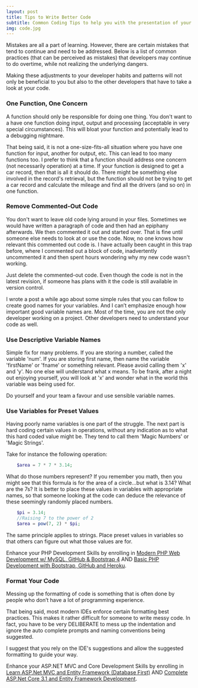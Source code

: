 ```yaml
---
layout: post
title: Tips to Write Better Code
subtitle: Common Coding Tips to help you with the presentation of your code. 
img: code.jpg
---
```


Mistakes are all a part of learning. However, there are certain mistakes that tend to continue and need to be addressed. Below is a list of common practices (that can be perceived as mistakes) that developers may continue to do overtime, while not realizing the underlying dangers. 

Making these adjustments to your developer habits and patterns will not only be beneficial to you but also to the other developers that have to take a look at your code. 

### One Function, One Concern
A function should only be responsible for doing one thing. You don't want to a have one function doing input, output and processing (acceptable in very special circumstances). This  will bloat your function and potentially lead to a debugging nightmare. 

That being said, it is not a one-size-fits-all situation where you have one function for input, another for output, etc. This can lead to too many functions too. I prefer to think that a function should address one concern (not necessarily operation) at a time. If your function is designed to get a car record, then that is all it should do. There might be something else involved in the record's retrieval, but the function should not be trying to get a car record and calculate the mileage and find all the drivers (and so on) in one function. 

### Remove Commented-Out Code
You don't want to leave old code lying around in your files. Sometimes we would have written a paragraph of code and then had an epiphany afterwards. We then commented it out and started over. That is fine until someone else needs to look at or use the code. Now, no one knows how relevant this commented out code is. I have actually been caught in this trap before, where I commented out a block of code, inadvertently uncommented it and then spent hours wondering why my new code wasn't working. 

Just delete the commented-out code. Even though the code is not in the latest revision, if someone has plans with it the code is still available in version control. 

I wrote a post a while ago about some simple rules that you can follow to create good names for your variables. And I can’t emphasize enough how important good variable names are. Most of the time, you are not the only developer working on a project. Other developers need to understand your code as well.

### Use Descriptive Variable Names
Simple fix for many problems. If you are storing a number, called the variable 'num'. If you are storing first name, then name the variable 'firstName' or 'fname' or something relevant. Please avoid calling them 'x' and 'y'. No one else will understand what x means. To be frank, after a night out enjoying yourself, you will look at 'x' and wonder what in the world this variable was being used for. 

Do yourself and your team  a favour and use sensible variable names. 

### Use Variables for Preset Values
Having poorly name variables is one part of the struggle. The next part is hard coding certain values in operations, without any indication as to what this hard coded value might be. They tend to call them 'Magic Numbers' or 'Magic Strings'.

Take for instance the following operation:
```php
    $area = 7 * 7 * 3.14;
```

What do those numbers represent? If you remember you math, then you might see that this formula is for the area of a circle...but what is 3.14? What are the 7s? It is better to place these values in variables with appropriate names, so that someone looking at the code can deduce the relevance of these seemingly randomly placed numbers. 
```php
    $pi = 3.14;
    //Raising 7 to the power of 2
    $area = pow(7, 2) * $pi;
```
The same principle applies to strings. Place preset values in variables so that others can figure out what those values are for. 

Enhance your PHP Development Skills by enrolling in [Modern PHP Web Development w/ MySQL, GitHub & Bootstrap 4](http://bit.ly/32QbYlN) AND [Basic PHP Development with Bootstrap, GitHub and Heroku](http://bit.ly/2VRx4iv).

### Format Your Code
Messing up the formatting of code is something that is often done by people who don’t have a lot of programming experience.

That being said, most modern IDEs enforce certain formatting best practices. This makes it rather difficult for someone to write messy code. In fact, you have to be very DELIBERATE to mess up the indentation and ignore the auto complete prompts and naming conventions being suggested.

I suggest that you rely on the IDE's suggestions and allow the suggested formatting to guide your way. 

Enhance your ASP.NET MVC and Core Development Skills by enrolling in [Learn ASP.Net MVC and Entity Framework (Database First)](http://bit.ly/2TF8A9s) AND [Complete ASP.Net Core 3.1 and Entity Framework Development](http://bit.ly/2ux9hcn).